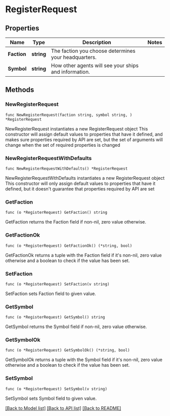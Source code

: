 # RegisterRequest

## Properties

Name | Type | Description | Notes
------------ | ------------- | ------------- | -------------
**Faction** | **string** | The faction you choose determines your headquarters. | 
**Symbol** | **string** | How other agents will see your ships and information. | 

## Methods

### NewRegisterRequest

`func NewRegisterRequest(faction string, symbol string, ) *RegisterRequest`

NewRegisterRequest instantiates a new RegisterRequest object
This constructor will assign default values to properties that have it defined,
and makes sure properties required by API are set, but the set of arguments
will change when the set of required properties is changed

### NewRegisterRequestWithDefaults

`func NewRegisterRequestWithDefaults() *RegisterRequest`

NewRegisterRequestWithDefaults instantiates a new RegisterRequest object
This constructor will only assign default values to properties that have it defined,
but it doesn't guarantee that properties required by API are set

### GetFaction

`func (o *RegisterRequest) GetFaction() string`

GetFaction returns the Faction field if non-nil, zero value otherwise.

### GetFactionOk

`func (o *RegisterRequest) GetFactionOk() (*string, bool)`

GetFactionOk returns a tuple with the Faction field if it's non-nil, zero value otherwise
and a boolean to check if the value has been set.

### SetFaction

`func (o *RegisterRequest) SetFaction(v string)`

SetFaction sets Faction field to given value.


### GetSymbol

`func (o *RegisterRequest) GetSymbol() string`

GetSymbol returns the Symbol field if non-nil, zero value otherwise.

### GetSymbolOk

`func (o *RegisterRequest) GetSymbolOk() (*string, bool)`

GetSymbolOk returns a tuple with the Symbol field if it's non-nil, zero value otherwise
and a boolean to check if the value has been set.

### SetSymbol

`func (o *RegisterRequest) SetSymbol(v string)`

SetSymbol sets Symbol field to given value.



[[Back to Model list]](../README.md#documentation-for-models) [[Back to API list]](../README.md#documentation-for-api-endpoints) [[Back to README]](../README.md)


